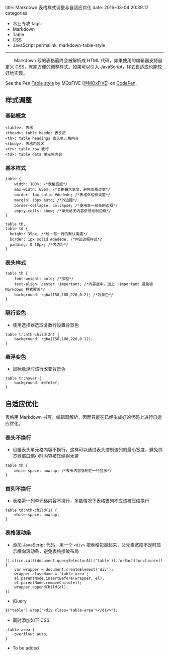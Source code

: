 title: Markdown 表格样式调整与自适应优化
date: 2016-03-04 20:39:17
categories:
- 术业专攻
tags:
- Markdown
- Table
- CSS
- JavaScript
permalink: markdown-table-style
---

　　Markdown 写的表格最终会被解析成 HTML 代码，如果使用的编辑器支持自定义 CSS，就能方便的调整样式。如果可以引入 JavaScript，样式自适应也能较好地实现。

<!-- more -->

<p data-height="300" data-theme-id="0" data-slug-hash="ONyKqb" data-default-tab="css" data-user="MOxFIVE" class="codepen">See the Pen <a href="http://codepen.io/MOxFIVE/pen/ONyKqb/">Table style</a> by MOxFIVE (<a href="http://codepen.io/MOxFIVE">@MOxFIVE</a>) on <a href="http://codepen.io">CodePen</a>.</p>
<script async src="//assets.codepen.io/assets/embed/ei.js"></script>

## 样式调整

### 基础概念

```
<table>: 表格
<thead>: table header 表头区
<th>: table headings 表头单元格内容
<tbody>: 表格内容区
<tr>: table row 表行
<td>: table data 单元格内容
```

### 基本样式

```
table {
    width: 100%; /*表格宽度*/
    max-width: 65em; /*表格最大宽度，避免表格过宽*/
    border: 1px solid #dedede; /*表格外边框设置*/
    margin: 15px auto; /*外边距*/
    border-collapse: collapse; /*使用单一线条的边框*/
    empty-cells: show; /*单元格无内容依旧绘制边框*/
}

table th,
table td {
  height: 35px; /*统一每一行的默认高度*/
  border: 1px solid #dedede; /*内部边框样式*/
  padding: 0 10px; /*内边距*/
}
```

### 表头样式

```
table th {
    font-weight: bold; /*加粗*/
    text-align: center !important; /*内容居中，加上 !important 避免被 Markdown 样式覆盖*/
    background: rgba(158,188,226,0.2); /*背景色*/
}
```

### 隔行变色
- 使用选择器选取复数行设置背景色

```
table tr:nth-child(2n) {
    background: rgba(158,188,226,0.12); 
}
```

### 悬浮变色
- 鼠标悬浮时该行改变背景色

```
table tr:hover {
    background: #efefef; 
}
```


## 自适应优化
表格用 Markdown 书写，编辑器解析，因而只能在已经生成好的代码上进行自适应优化。

### 表头不换行
- 设置表头单元格内容不换行，这样可以通过表头控制该列的最小宽度，避免浏览器窗口缩小时内容被压缩得太紧

```
table th {
    white-space: nowrap; /*表头内容强制在一行显示*/
}
```

### 首列不换行
- 表格第一列单元格内容不换行，多数情况下表格首列不应该被压缩换行

```
table td:nth-child(1) {
    white-space: nowrap; 
}
```

### 表格滚动条
- 添加 JavaScript 代码，用一个 `<div>` 把表格包裹起来，父元素宽度不足时显示横向滚动条，避免表格撑破布局

```
[].slice.call(document.querySelectorAll('table')).forEach(function(el){
    var wrapper = document.createElement('div');
    wrapper.className = 'table-area';
    el.parentNode.insertBefore(wrapper, el);
    el.parentNode.removeChild(el);
    wrapper.appendChild(el);
})
```

- jQuery

```
$("table").wrap("<div class='table-area'></div>");
```

- 同时添加如下 CSS

```
.table-area {
    overflow: auto;
}
```


- To be added
